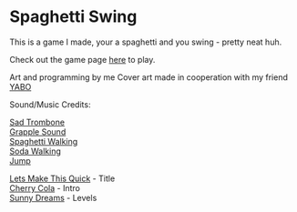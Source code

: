 # Spaghetti Swing
This is a game I made, your a spaghetti and you swing - pretty neat huh.

Check out the game page [here](https://froguish.itch.io/spaghetti-swing-milk-jam-1) to play.

Art and programming by me
Cover art made in cooperation with my friend [YABO](https://twitter.com/YaBoiMcBatman)

Sound/Music Credits:

[Sad Trombone](https://www.youtube.com/watch?v=GD4rXN34c8w)  
[Grapple Sound](https://www.youtube.com/watch?v=LFIlslXCoOo)  
[Spaghetti Walking](https://youtu.be/I9R2K_QED6s)  
[Soda Walking](https://www.youtube.com/watch?v=1zkz4hbcHZk)  
[Jump](https://www.youtube.com/watch?v=561qHylVC_o)  

[Lets Make This Quick](https://youtu.be/OIF9z5-LG2U) - Title  
[Cherry Cola](https://youtu.be/I380eM9YSms) - Intro  
[Sunny Dreams](https://www.youtube.com/watch?v=SmwawZeusMU&feature=youtu.be) - Levels  
